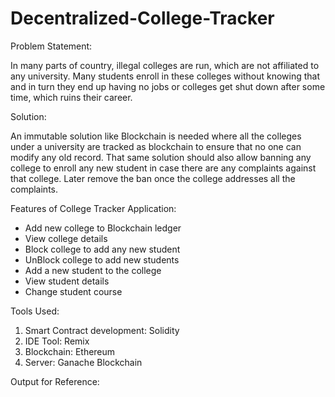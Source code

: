 # Decentralized-College-Tracker

Problem Statement:

In many parts of country, illegal colleges are run, which are not affiliated to any university. Many students enroll in these colleges without knowing that and in turn they end up having no jobs or colleges get shut down after some time, which ruins their career.

Solution:

An immutable solution like Blockchain is needed where all the colleges under a university are tracked as blockchain to ensure that no one can modify any old record. That same solution should also allow banning any college to enroll any new student in case there are any complaints against that college. Later remove the ban once the college addresses all the complaints.

Features of College Tracker Application:
* Add new college to Blockchain ledger
* View college details
* Block college to add any new student
* UnBlock college to add new students
* Add a new student to the college
* View student details
* Change student course

Tools Used:
1.	Smart Contract development: Solidity
2.	IDE Tool: Remix
3.	Blockchain: Ethereum
4.	Server: Ganache Blockchain

Output for Reference:
